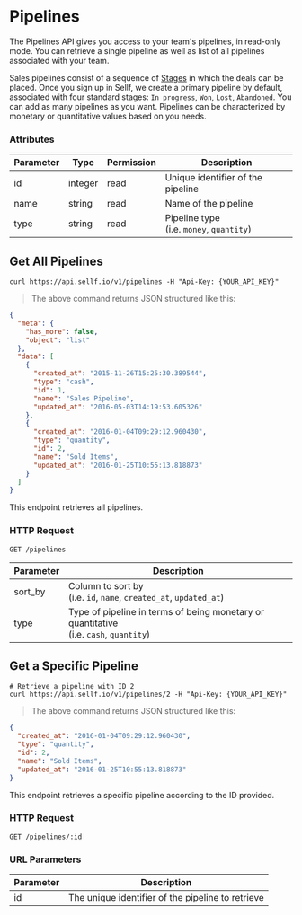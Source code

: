 # <a name="pipelines"></a>Pipelines

The Pipelines API gives you access to your team's pipelines, in read-only mode. You can retrieve a single pipeline as well as list of all pipelines associated with your team.

Sales pipelines consist of a sequence of [Stages](#stages) in which the deals can be placed. Once you sign up in Sellf, we create a primary pipeline by default, associated with four standard stages: `In progress`, `Won`, `Lost`, `Abandoned`. You can add as many pipelines as you want. Pipelines can be characterized by monetary or quantitative values based on you needs.

### Attributes

Parameter | Type | Permission | Description
--------- | ------- | ------- | -----------
id | integer | read | Unique identifier of the pipeline
name | string | read | Name of the pipeline
type | string | read | Pipeline type <br> (i.e. `money`, `quantity`)


## Get All Pipelines

```shell
curl https://api.sellf.io/v1/pipelines -H "Api-Key: {YOUR_API_KEY}"
```

> The above command returns JSON structured like this:

```json
{
  "meta": {
    "has_more": false,
    "object": "list"
  },
  "data": [
    {
      "created_at": "2015-11-26T15:25:30.389544",
      "type": "cash",
      "id": 1,
      "name": "Sales Pipeline",
      "updated_at": "2016-05-03T14:19:53.605326"
    },
    {
      "created_at": "2016-01-04T09:29:12.960430",
      "type": "quantity",
      "id": 2,
      "name": "Sold Items",
      "updated_at": "2016-01-25T10:55:13.818873"
    }
  ]
}
```

This endpoint retrieves all pipelines.

### HTTP Request

`GET /pipelines`

Parameter | Description
--------- | -----------
sort_by | Column to sort by <br> (i.e. `id`, `name`, `created_at`, `updated_at`)
type | Type of pipeline in terms of being monetary or quantitative <br> (i.e. `cash`, `quantity`)




## Get a Specific Pipeline

```shell
# Retrieve a pipeline with ID 2
curl https://api.sellf.io/v1/pipelines/2 -H "Api-Key: {YOUR_API_KEY}"
```

> The above command returns JSON structured like this:

```json
{
  "created_at": "2016-01-04T09:29:12.960430",
  "type": "quantity",
  "id": 2,
  "name": "Sold Items",
  "updated_at": "2016-01-25T10:55:13.818873"
}
```

This endpoint retrieves a specific pipeline according to the ID provided.

### HTTP Request

`GET /pipelines/:id`

### URL Parameters

Parameter | Description
--------- | -----------
id | The unique identifier of the pipeline to retrieve
